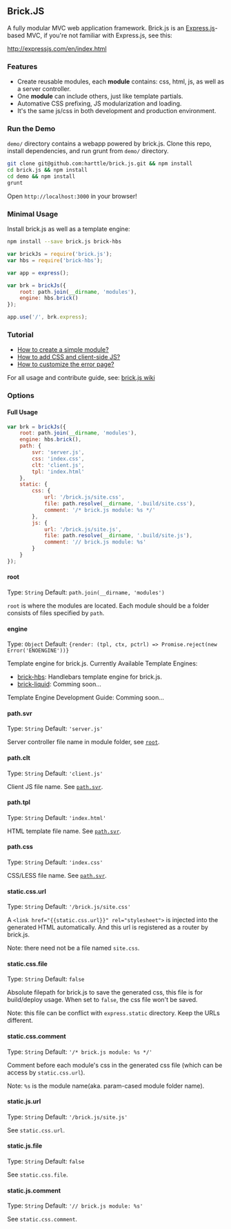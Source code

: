 ## Brick.JS

A fully modular MVC web application framework. Brick.js is an [Express.js][express]-based MVC, if you're not familiar with Express.js, see this:

http://expressjs.com/en/index.html

### Features

* Create reusable modules, each **module** contains: css, html, js, as well as a server controller.
* One **module** can include others, just like template partials.
* Automative CSS prefixing, JS modularization and loading.
* It's the same js/css in both development and production environment.

### Run the Demo

`demo/` directory contains a webapp powered by brick.js.
Clone this repo, install dependencies, and run grunt from `demo/` directory.

```bash
git clone git@github.com:harttle/brick.js.git && npm install
cd brick.js && npm install
cd demo && npm install
grunt
```

Open `http://localhost:3000` in your browser!

### Minimal Usage

Install brick.js as well as a template engine:

```bash
npm install --save brick.js brick-hbs
```

```javascript
var brickJs = require('brick.js');
var hbs = require('brick-hbs');

var app = express();

var brk = brickJs({
    root: path.join(__dirname, 'modules'),
    engine: hbs.brick()
});

app.use('/', brk.express);
```

### Tutorial

* [How to create a simple module?][simple-module]
* [How to add CSS and client-side JS?][css-and-js]
* [How to customize the error page?][error-page]

For all usage and contribute guide, see: [brick.js wiki][wiki]

### Options

#### Full Usage

```javascript
var brk = brickJs({
    root: path.join(__dirname, 'modules'),
    engine: hbs.brick(),
    path: {
        svr: 'server.js',
        css: 'index.css',
        clt: 'client.js',
        tpl: 'index.html'
    },
    static: {
        css: {
            url: '/brick.js/site.css',
            file: path.resolve(__dirname, '.build/site.css'),
            comment: '/* brick.js module: %s */'
        },
        js: {
            url: '/brick.js/site.js',
            file: path.resolve(__dirname, '.build/site.js'),
            comment: '// brick.js module: %s'
        }
    }
});
```

#### root

Type: `String`
Default: `path.join(__dirname, 'modules')`

`root` is where the modules are located. Each module should be a folder consists of files specified by `path`.

#### engine

Type: `Object`
Default: `{render: (tpl, ctx, pctrl) => Promise.reject(new Error('ENOENGINE'))}`

Template engine for brick.js. Currently Available Template Engines:

* [brick-hbs][brick-hbs]: Handlebars template engine for brick.js.
* [brick-liquid][brick-liquid]: Comming soon...

Template Engine Development Guide: Comming soon...

#### path.svr

Type: `String`
Default: `'server.js'`

Server controller file name in module folder, see [`root`](#root).

#### path.clt

Type: `String`
Default: `'client.js'`

Client JS file name. See [`path.svr`](#pathsvr).

#### path.tpl

Type: `String`
Default: `'index.html'`

HTML template file name. See [`path.svr`](#pathsvr).

#### path.css

Type: `String`
Default: `'index.css'`

CSS/LESS file name. See [`path.svr`](#pathsvr).

#### static.css.url

Type: `String`
Default: `'/brick.js/site.css'`

A `<link href="{{static.css.url}}" rel="stylesheet">` is injected into the generated HTML automatically. And this url is registered as a router by brick.js. 

Note: there need not be a file named `site.css`.

#### static.css.file

Type: `String`
Default: `false`

Absolute filepath for brick.js to save the generated css, this file is for build/deploy usage.
When set to `false`, the css file won't be saved. 

Note: this file can be conflict with `express.static` directory. Keep the URLs different.

#### static.css.comment

Type: `String`
Default: `'/* brick.js module: %s */'`

Comment before each module's css in the generated css file (which can be access by `static.css.url`). 

Note: `%s` is the module name(aka. param-cased module folder name).

#### static.js.url

Type: `String`
Default: `'/brick.js/site.js'`

See `static.css.url`.

#### static.js.file

Type: `String`
Default: `false`

See `static.css.file`.

#### static.js.comment

Type: `String`
Default: `'// brick.js module: %s'`

See `static.css.comment`.

[express]: http://expressjs.com/en/index.html 
[simple-module]: https://github.com/harttle/brick.js/wiki/a-simple-module
[brick-hbs]: https://github.com/harttle/brick-hbs
[brick-liquid]: https://github.com/harttle/brick-liquid
[demo]: https://github.com/harttle/brick.js/tree/master/demo
[wiki]: https://github.com/harttle/brick.js/wiki
[error-page]: https://github.com/harttle/brick.js/wiki/css-and-js
[css-and-js]: https://github.com/harttle/brick.js/wiki/css-and-js

